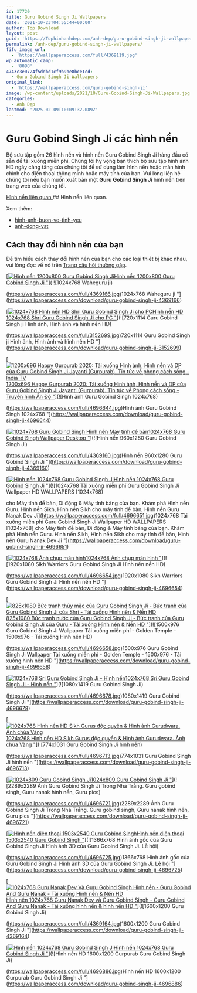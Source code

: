 ```yaml
---
id: 17720
title: Guru Gobind Singh Ji Wallpapers
date: '2021-10-23T04:55:44+00:00'
author: Top Download
layout: post
guid: 'https://Tophinhanhdep.com/anh-dep/guru-gobind-singh-ji-wallpapers/'
permalink: /anh-dep/guru-gobind-singh-ji-wallpapers/
fifu_image_url:
  - 'https://wallpaperaccess.com/full/4369119.jpg'
wp_automatic_camp:
  - '8098'
4743c3e0724f5ddbd1cf9b9be8bce1cd:
  - Guru Gobind Singh Ji Wallpapers
original_link:
  - 'https://wallpaperaccess.com/guru-gobind-singh-ji'
image: /wp-content/uploads/2021/10/Guru-Gobind-Singh-Ji-Wallpapers.jpg
categories:
  - Ảnh Đẹp
lastmod: '2025-02-09T10:09:32.089Z'
---
```

# Guru Gobind Singh Ji các hình nền

Bộ sưu tập gồm 26 hình nền và hình nền Guru Gobind Singh Ji hàng đầu có sẵn để tải xuống miễn phí. Chúng tôi hy vọng bạn thích bộ sưu tập hình ảnh HD ngày càng tăng của chúng tôi để sử dụng làm hình nền hoặc màn hình chính cho điện thoại thông minh hoặc máy tính của bạn. Vui lòng liên hệ chúng tôi nếu bạn muốn xuất bản một **Guru Gobind Singh Ji** hình nền trên trang web của chúng tôi.

[Hình nền liên quan ](#related) ## Hình nền liên quan.

   
 Xem thêm:

   
- [hinh-anh-buon-ve-tinh-yeu](https://tophinhanhdep.com/hinh-anh-buon/hinh-anh-buon-ve-tinh-yeu/)
- [anh-dong-vat](https://tophinhanhdep.com/the-gioi-dong-vat/anh-dong-vat/)

## Cách thay đổi hình nền của bạn

Để tìm hiểu cách thay đổi hình nền của bạn cho các loại thiết bị khác nhau, vui lòng đọc về nó trên [Trang câu hỏi thường gặp](https://tophinhanhdep.com/faq/).

  
[[![Hình nền 1200x800 Guru Gobind Singh Ji](https://wallpaperaccess.com/full/4369119.jpg)Hình nền 1200x800 Guru Gobind Singh Ji "](https://wallpaperaccess.com/download/guru-gobind-singh-ji-4369119)]( ![1024x768 Waheguru ji)

(https://wallpaperaccess.com/full/4369166.jpg)1024x768 Waheguru ji "](https://wallpaperaccess.com/download/guru-gobind-singh-ji-4369166)

[[![1024x768 Hình nền HD Shri Guru Gobind Singh Ji cho PC](https://wallpaperaccess.com/full/3152713.jpg)Hình nền HD 1024x768 Shri Guru Gobind Singh Ji cho PC "](https://wallpaperaccess.com/download/guru-gobind-singh-ji-3152713)](![720x1114 Guru Gobind Singh ji Hình ảnh, Hình ảnh và hình nền HD)

(https://wallpaperaccess.com/full/3152699.jpg)720x1114 Guru Gobind Singh ji Hình ảnh, Hình ảnh và hình nền HD "](https://wallpaperaccess.com/download/guru-gobind-singh-ji-3152699)

[[![1200x696 Happy Gurpurab 2020: Tải xuống Hình ảnh, Hình nền và DP của Guru Gobind Singh Ji Jayanti (Gurpurab).  Tin tức về phong cách sống - India TV](https://wallpaperaccess.com/full/3597542.jpg)1200x696 Happy Gurpurab 2020: Tải xuống Hình ảnh, Hình nền và DP của Guru Gobind Singh Ji Jayanti (Gurpurab). Tin tức về Phong cách sống - Truyền hình Ấn Độ "](https://wallpaperaccess.com/download/guru-gobind-singh-ji-3597542)](![Hình ảnh Guru Gobind Singh 1024x768)

(https://wallpaperaccess.com/full/4696644.jpg)Hình ảnh Guru Gobind Singh 1024x768 "](https://wallpaperaccess.com/download/guru-gobind-singh-ji-4696644)

[[![1024x768 Guru Gobind Singh Hình nền Máy tính để bàn](https://wallpaperaccess.com/full/4369121.jpg)1024x768 Guru Gobind Singh Wallpaper Desktop "](https://wallpaperaccess.com/download/guru-gobind-singh-ji-4369121)](![Hình nền 960x1280 Guru Gobind Singh Ji)

(https://wallpaperaccess.com/full/4369160.jpg)Hình nền 960x1280 Guru Gobind Singh Ji "](https://wallpaperaccess.com/download/guru-gobind-singh-ji-4369160)

[[![Hình nền 1024x768 Guru Gobind Singh Ji](https://wallpaperaccess.com/full/4369174.jpg)Hình nền 1024x768 Guru Gobind Singh Ji "](https://wallpaperaccess.com/download/guru-gobind-singh-ji-4369174)](![1024x768 Tải xuống miễn phí Guru Gobind Singh Ji Wallpaper HD WALLPAPERS [1024x768)

 cho Máy tính để bàn, Di động & Máy tính bảng của bạn.  Khám phá Hình nền Guru.  Hình nền Sikh, Hình nền Sikh cho máy tính để bàn, Hình nền Guru Nanak Dev Ji](https://wallpaperaccess.com/full/4696651.jpg)1024x768 Tải xuống miễn phí Guru Gobind Singh Ji Wallpaper HD WALLPAPERS \[1024x768\] cho Máy tính để bàn, Di động &amp; Máy tính bảng của bạn. Khám phá Hình nền Guru. Hình nền Sikh, Hình nền Sikh cho máy tính để bàn, Hình nền Guru Nanak Dev Ji "](https://wallpaperaccess.com/download/guru-gobind-singh-ji-4696651)

[[![1024x768 Ảnh chụp màn hình](https://wallpaperaccess.com/full/4369179.jpg)1024x768 Ảnh chụp màn hình "](https://wallpaperaccess.com/download/guru-gobind-singh-ji-4369179)](![1920x1080 Sikh Warriors Guru Gobind Singh Ji Hình nền nền HD)

(https://wallpaperaccess.com/full/4696654.jpg)1920x1080 Sikh Warriors Guru Gobind Singh Ji Hình nền nền HD "](https://wallpaperaccess.com/download/guru-gobind-singh-ji-4696654)

[[![825x1080 Bức tranh thủy mặc của Guru Gobind Singh Ji - Bức tranh của Guru Gobind Singh Ji của Shri - Tải xuống Hình nền & Nền HD](https://wallpaperaccess.com/full/4369149.jpg)825x1080 Bức tranh nước của Guru Gobind Singh Ji - Bức tranh của Guru Gobind Singh Ji của Guru - Tải xuống Hình nền &amp; Nền HD "](https://wallpaperaccess.com/download/guru-gobind-singh-ji-4369149)](![1500x976 Guru Gobind Singh Ji Wallpaper Tải xuống miễn phí - Golden Temple - 1500x976 - Tải xuống Hình nền HD)

(https://wallpaperaccess.com/full/4696658.jpg)1500x976 Guru Gobind Singh Ji Wallpaper Tải xuống miễn phí - Golden Temple - 1500x976 - Tải xuống hình nền HD "](https://wallpaperaccess.com/download/guru-gobind-singh-ji-4696658)

[[![1024x768 Sri Guru Gobind Singh Ji - Hình nền](https://wallpaperaccess.com/full/4696662.jpg)1024x768 Sri Guru Gobind Singh Ji - Hình nền "](https://wallpaperaccess.com/download/guru-gobind-singh-ji-4696662)](![1080x1419 Guru Gobind Singh Ji)

(https://wallpaperaccess.com/full/4696678.jpg)1080x1419 Guru Gobind Singh Ji "](https://wallpaperaccess.com/download/guru-gobind-singh-ji-4696678)

[[![1024x768 Hình nền HD Sikh Gurus độc quyền & Hình ảnh Gurudwara.  Ảnh chùa Vàng](https://wallpaperaccess.com/full/4696692.jpg)1024x768 Hình nền HD Sikh Gurus độc quyền &amp; Hình ảnh Gurudwara. Ảnh chùa Vàng "](https://wallpaperaccess.com/download/guru-gobind-singh-ji-4696692)](![774x1031 Guru Gobind Singh Ji hình nền)

(https://wallpaperaccess.com/full/4696713.jpg)774x1031 Guru Gobind Singh Ji hình nền "](https://wallpaperaccess.com/download/guru-gobind-singh-ji-4696713)

[[![1024x809 Guru Gobind Singh Ji](https://wallpaperaccess.com/full/4696714.jpg)1024x809 Guru Gobind Singh Ji "](https://wallpaperaccess.com/download/guru-gobind-singh-ji-4696714)](![2289x2289 Ảnh Guru Gobind Singh Ji Trong Nhà Trắng.  Guru gobind singh, Guru nanak hình nền, Guru pics)

(https://wallpaperaccess.com/full/4696721.jpg)2289x2289 Ảnh Guru Gobind Singh Ji Trong Nhà Trắng. Guru gobind singh, Guru nanak hình nền, Guru pics "](https://wallpaperaccess.com/download/guru-gobind-singh-ji-4696721)

[[![Hình nền điện thoại 1503x2540 Guru Gobind Singh](https://wallpaperaccess.com/full/4696724.jpg)Hình nền điện thoại 1503x2540 Guru Gobind Singh "](https://wallpaperaccess.com/download/guru-gobind-singh-ji-4696724)](![1366x768 Hình ảnh gốc của Guru Gobind Singh Ji Hình ảnh 3D của Guru Gobind Singh Ji.  Lễ hội)

(https://wallpaperaccess.com/full/4696725.jpg)1366x768 Hình ảnh gốc của Guru Gobind Singh Ji Hình ảnh 3D của Guru Gobind Singh Ji. Lễ hội "](https://wallpaperaccess.com/download/guru-gobind-singh-ji-4696725)

[[![1024x768 Guru Nanak Dev Và Guru Gobind Singh Hình nền - Guru Gobind And Guru Nanak - Tải xuống Hình nền & Nền HD](https://wallpaperaccess.com/full/4696732.jpg)Hình nền 1024x768 Guru Nanak Dev và Guru Gobind Singh - Guru Gobind And Guru Nanak - Tải xuống hình nền &amp; hình nền HD "](https://wallpaperaccess.com/download/guru-gobind-singh-ji-4696732)](![1600x1200 Guru Gobind Singh Ji)

(https://wallpaperaccess.com/full/4369164.jpg)1600x1200 Guru Gobind Singh Ji "](https://wallpaperaccess.com/download/guru-gobind-singh-ji-4369164)

[[![Hình nền 1024x768 Guru Gobind Singh Ji](https://wallpaperaccess.com/full/4696735.jpg)Hình nền 1024x768 Guru Gobind Singh Ji "](https://wallpaperaccess.com/download/guru-gobind-singh-ji-4696735)](![Hình nền HD 1600x1200 Gurpurab Guru Gobind Singh Ji)

(https://wallpaperaccess.com/full/4696886.jpg)Hình nền HD 1600x1200 Gurpurab Guru Gobind Singh Ji "](https://wallpaperaccess.com/download/guru-gobind-singh-ji-4696886)
